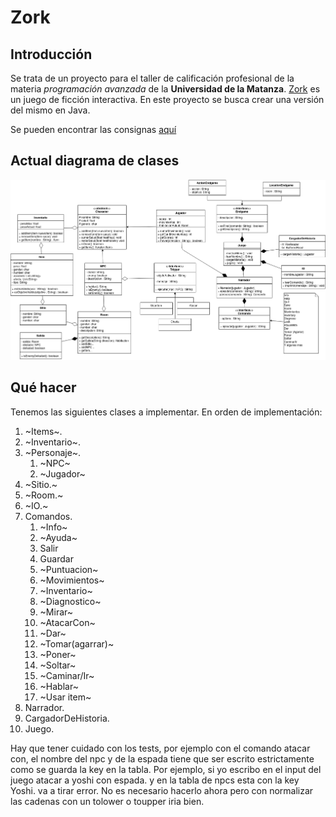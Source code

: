 # Zork

## Introducción

Se trata de un proyecto para el taller de calificación profesional de la materia
*programación avanzada* de la **Universidad de la Matanza**. [Zork][1] es un
juego de ficción interactiva. En este proyecto se busca crear una versión del
mismo en Java.  

Se pueden encontrar las consignas [aquí][2]

[1]: https://es.wikipedia.org/wiki/Zork
[2]: https://github.com/programacion-avanzada/2020a/tree/master/consigna

## Actual diagrama de clases

![Diagrama de clases](ddc-mermaid.png)

## Qué hacer

Tenemos las siguientes clases a implementar. En orden de implementación:

1. ~Items~.
2. ~Inventario~.
3. ~Personaje~.
    1. ~NPC~
    2. ~Jugador~
4. ~Sitio.~
5. ~Room.~
7. ~IO.~
8. Comandos.
    1. ~Info~
    2. ~Ayuda~
    3. Salir
    4. Guardar
    5. ~Puntuacion~
    6. ~Movimientos~
    7. ~Inventario~
    8. ~Diagnostico~
    9.	~Mirar~
    10. ~AtacarCon~
    11. ~Dar~
    12. ~Tomar(agarrar)~
    13. ~Poner~
    14. ~Soltar~
    15. ~Caminar/Ir~
    16. ~Hablar~
    17. ~Usar item~
9. Narrador.
10. CargadorDeHistoria.
11. Juego.



Hay que tener cuidado con los tests, por ejemplo con el comando atacar con, el nombre del npc y de la espada tiene que ser escrito estrictamente como se guarda la key en la tabla. Por ejemplo, si yo escribo en el input del juego atacar a yoshi con espada. y en la tabla de npcs esta con la key Yoshi. va a tirar error. No es necesario hacerlo ahora pero con normalizar las cadenas con un tolower o toupper iria bien.
